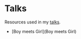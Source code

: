 # Talks
Resources used in my [talks](https://vladiliescu.net/talks).

* [Boy meets Girl](Boy meets Girl)
